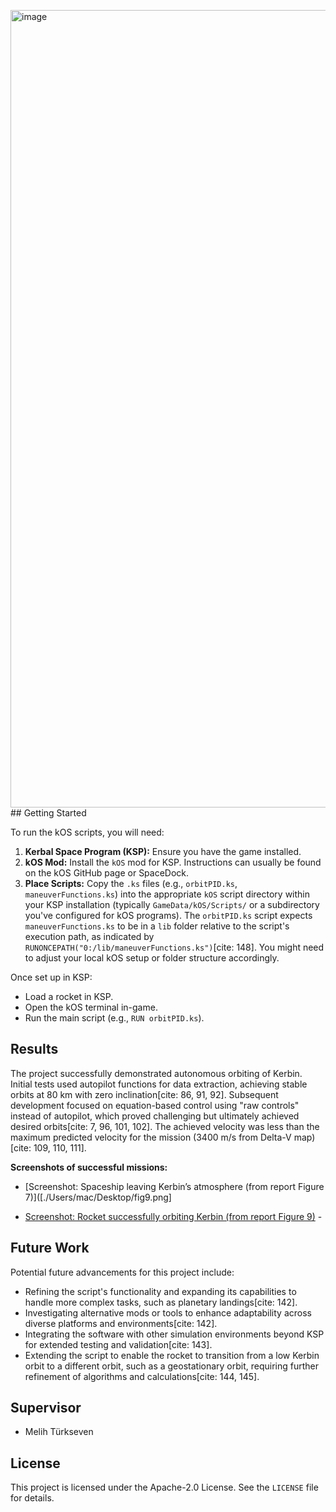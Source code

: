 <img width="1276" alt="image" src="https://github.com/user-attachments/assets/669586a3-4ffc-4642-aa0d-a48d5019de69" />## Getting Started

To run the kOS scripts, you will need:

1.  **Kerbal Space Program (KSP):** Ensure you have the game installed.
2.  **kOS Mod:** Install the `kOS` mod for KSP. Instructions can usually be found on the kOS GitHub page or SpaceDock.
3.  **Place Scripts:** Copy the `.ks` files (e.g., `orbitPID.ks`, `maneuverFunctions.ks`) into the appropriate `kOS` script directory within your KSP installation (typically `GameData/kOS/Scripts/` or a subdirectory you've configured for kOS programs). The `orbitPID.ks` script expects `maneuverFunctions.ks` to be in a `lib` folder relative to the script's execution path, as indicated by `RUNONCEPATH("0:/lib/maneuverFunctions.ks")`[cite: 148]. You might need to adjust your local kOS setup or folder structure accordingly.

Once set up in KSP:
* Load a rocket in KSP.
* Open the kOS terminal in-game.
* Run the main script (e.g., `RUN orbitPID.ks`).

## Results

The project successfully demonstrated autonomous orbiting of Kerbin. Initial tests used autopilot functions for data extraction, achieving stable orbits at 80 km with zero inclination[cite: 86, 91, 92]. Subsequent development focused on equation-based control using "raw controls" instead of autopilot, which proved challenging but ultimately achieved desired orbits[cite: 7, 96, 101, 102]. The achieved velocity was less than the maximum predicted velocity for the mission (3400 m/s from Delta-V map)[cite: 109, 110, 111].

**Screenshots of successful missions:**
* [Screenshot: Spaceship leaving Kerbin’s atmosphere (from report Figure 7)]([./Users/mac/Desktop/fig9.png]

* [Screenshot: Rocket successfully orbiting Kerbin (from report Figure 9)](./path/to/your/figure9.png) - 


## Future Work

Potential future advancements for this project include:
* Refining the script's functionality and expanding its capabilities to handle more complex tasks, such as planetary landings[cite: 142].
* Investigating alternative mods or tools to enhance adaptability across diverse platforms and environments[cite: 142].
* Integrating the software with other simulation environments beyond KSP for extended testing and validation[cite: 143].
* Extending the script to enable the rocket to transition from a low Kerbin orbit to a different orbit, such as a geostationary orbit, requiring further refinement of algorithms and calculations[cite: 144, 145].



## Supervisor

* Melih Türkseven

## License

This project is licensed under the Apache-2.0 License. See the `LICENSE` file for details.

